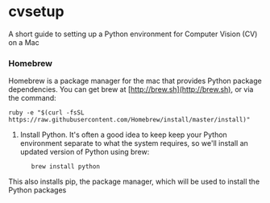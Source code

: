 # cvsetup
A short guide to setting up a Python environment for Computer Vision (CV) on a Mac

### Homebrew

Homebrew is a package manager for the mac that provides Python package dependencies. You can get brew at [http://brew.sh](http://brew.sh), or via the command:

    ruby -e "$(curl -fsSL https://raw.githubusercontent.com/Homebrew/install/master/install)"

1. Install Python. It's often a good idea to keep keep your Python environment separate to what the system requires, so we'll install an updated version of Python using brew:

          brew install python
    
  This also installs pip, the package manager, which will be used to install the Python packages

